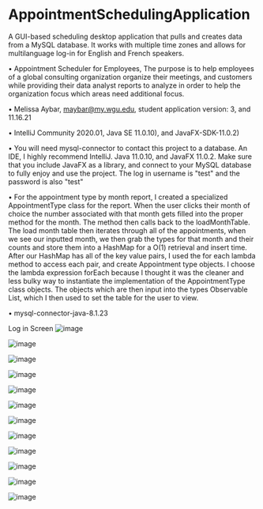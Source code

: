 # AppointmentSchedulingApplication
A GUI-based scheduling desktop application that pulls and creates data from a MySQL database. It works with multiple time zones and allows for multilanguage log-in for English and French speakers.

•  Appointment Scheduler for Employees, The purpose is to help employees of a global consulting organization organize their meetings, and customers
while providing their data analyst reports to analyze  in order to help the organization focus which areas need additional focus.

•  Melissa Aybar, maybar@my.wgu.edu, student application version: 3, and 11.16.21

•  IntelliJ Community 2020.01, Java SE 11.0.10), and JavaFX-SDK-11.0.2)

•  You will need mysql-connector to contact this project to a database. An IDE, I highly recommend IntelliJ. Java 11.0.10, and JavaFX 11.0.2. Make sure that you include JavaFX as
a library, and connect to your MySQL database to fully enjoy and use the project. The log in username is "test" and the password is also "test"

•  For the appointment type by month report, I created a specialized AppointmentType class for the report. When the user clicks their month of choice
the number associated with that month gets filled into the proper method for the month. The method then calls back to the loadMonthTable. The load month
table then iterates through all of the appointments, when we see our inputted month, we then grab the types for that month and their counts and store
them into a HashMap for a O(1) retrieval and insert time. After our HashMap has all of the key value pairs, I used the for each lambda method to access
each pair, and create Appointment type objects. I choose the lambda expression forEach because I thought it was the cleaner and less bulky way to instantiate
 the implementation of the AppointmentType class objects. The objects which are then input into the types Observable List, which I then used to set the table for the user to view.

•  mysql-connector-java-8.1.23


Log in Screen
![image](https://user-images.githubusercontent.com/30645979/140667347-a04c3e62-46ec-47d1-af34-b157e4047cca.png)

![image](https://user-images.githubusercontent.com/30645979/140667383-ba55a1cb-feb5-4d3d-94b4-004c2ca7eade.png)

![image](https://user-images.githubusercontent.com/30645979/140667402-ed7628c4-c32d-43df-ba5d-ff7a676d8af6.png)

![image](https://user-images.githubusercontent.com/30645979/140667423-6f4c505e-7a95-484c-828a-89c0949aa017.png)


![image](https://user-images.githubusercontent.com/30645979/140667477-28754026-059a-4dc9-abf1-5552705749ec.png)

![image](https://user-images.githubusercontent.com/30645979/140667539-ccc7324e-6b29-47a1-aef7-d2349337a466.png)

![image](https://user-images.githubusercontent.com/30645979/140667558-83a1f5d1-356e-4c1c-8b6a-1328c17e29dd.png)

![image](https://user-images.githubusercontent.com/30645979/140667599-934cebd3-1b1d-4018-886f-7a62facb0535.png)


![image](https://user-images.githubusercontent.com/30645979/140667613-c9571b1f-4f61-4739-a5ee-c1d2dae16450.png)

![image](https://user-images.githubusercontent.com/30645979/140667633-fa8cf7dd-893e-43f4-b598-4396dc68ce11.png)

![image](https://user-images.githubusercontent.com/30645979/140667677-0b8cf55f-88c2-4278-a955-07e3fc2e10b2.png)

![image](https://user-images.githubusercontent.com/30645979/140667700-9d4419ef-a1fc-4bed-8992-fba7585ec16d.png)
